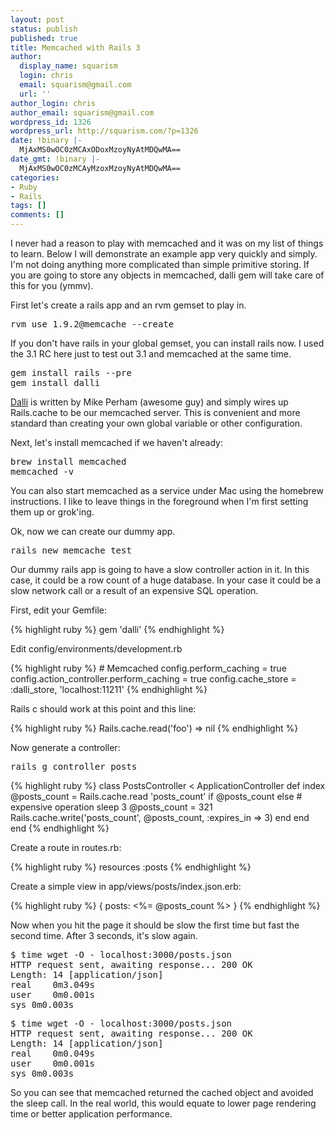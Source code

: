 ```yaml
---
layout: post
status: publish
published: true
title: Memcached with Rails 3
author:
  display_name: squarism
  login: chris
  email: squarism@gmail.com
  url: ''
author_login: chris
author_email: squarism@gmail.com
wordpress_id: 1326
wordpress_url: http://squarism.com/?p=1326
date: !binary |-
  MjAxMS0wOC0zMCAxODoxMzoyNyAtMDQwMA==
date_gmt: !binary |-
  MjAxMS0wOC0zMCAyMzoxMzoyNyAtMDQwMA==
categories:
- Ruby
- Rails
tags: []
comments: []
---
```

<p>I never had a reason to play with memcached and it was on my list of things to learn.  Below I will demonstrate an example app very quickly and simply.  I'm not doing anything more complicated than simple primitive storing.  If you are going to store any objects in memcached, dalli gem will take care of this for you (ymmv).</p>
<p>First let's create a rails app and an rvm gemset to play in.</p>
<pre lang="bash">rvm use 1.9.2@memcache --create</pre></p>
<p>If you don't have rails in your global gemset, you can install rails now.  I used the 3.1 RC here just to test out 3.1 and memcached at the same time.</p>
<pre lang="bash">gem install rails --pre
gem install dalli</pre></p>
<p><a href="https://github.com/mperham/dalli">Dalli</a> is written by Mike Perham (awesome guy) and simply wires up Rails.cache to be our memcached server.  This is convenient and more standard than creating your own global variable or other configuration.</p>
<p>Next, let's install memcached if we haven't already:</p>
<pre lang="bash">brew install memcached
memcached -v</pre></p>
<p>You can also start memcached as a service under Mac using the homebrew instructions.  I like to leave things in the foreground when I'm first setting them up or grok'ing.</p>
<p>Ok, now we can create our dummy app.</p>
<pre lang="bash">rails new memcache_test</pre></p>
<p>Our dummy rails app is going to have a slow controller action in it.  In this case, it could be a row count of a huge database.  In your case it could be a slow network call or a result of an expensive SQL operation.</p>

<p>First, edit your Gemfile:</p>
{% highlight ruby %}
gem 'dalli'
{% endhighlight %}

<p>Edit config/environments/development.rb</p>
{% highlight ruby %}
# Memcached
  config.perform_caching = true
  config.action_controller.perform_caching = true
  config.cache_store = :dalli_store, 'localhost:11211'
{% endhighlight %}

<p>Rails c should work at this point and this line:</p>
{% highlight ruby %}
Rails.cache.read('foo')
=> nil
{% endhighlight %}

<p>Now generate a controller:</p>
<pre lang="bash">rails g controller posts</pre></p>

{% highlight ruby %}
class PostsController < ApplicationController
  def index
    @posts_count = Rails.cache.read 'posts_count'
    if @posts_count
    else
      # expensive operation
      sleep 3
      @posts_count = 321
      Rails.cache.write('posts_count', @posts_count, :expires_in => 3)
    end
  end
end
{% endhighlight %}

<p>Create a route in routes.rb:</p>
{% highlight ruby %}
resources :posts
{% endhighlight %}

<p>Create a simple view in app/views/posts/index.json.erb:</p>
{% highlight ruby %}
{ posts: <%= @posts_count %> }
{% endhighlight %}

<p>Now when you hit the page it should be slow the first time but fast the second time.  After 3 seconds, it's slow again.</p>
<pre lang="bash">$ time wget -O - localhost:3000/posts.json
HTTP request sent, awaiting response... 200 OK
Length: 14 [application/json]
real	0m3.049s
user	0m0.001s
sys	0m0.003s
</pre></p>
<pre lang="bash">$ time wget -O - localhost:3000/posts.json
HTTP request sent, awaiting response... 200 OK
Length: 14 [application/json]
real	0m0.049s
user	0m0.001s
sys	0m0.003s
</pre></p>
<p>So you can see that memcached returned the cached object and avoided the sleep call.  In the real world, this would equate to lower page rendering time or better application performance.</p>
